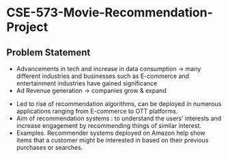 ﻿# CSE-573-Movie-Recommendation-Project
 
 ## Problem Statement
 
* Advancements in tech and increase in data consumption → many different industries and businesses such as E-commerce and entertainment industries have gained significance
* Ad Revenue generation → companies grow & expand 

+ Led to rise of recommendation algorithms, can be deployed in numerous applications ranging from E-commerce to OTT platforms.
+ Aim of recommendation systems : to understand the users’ interests and increase engagement by recommending things of similar interest. 
+ Examples. Recommender systems deployed on Amazon help show items that a customer might be interested in based on their previous purchases or searches. 
